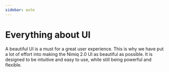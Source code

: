 ```yaml
---
sidebar: auto
---
```


# Everything about UI

A beautiful UI is a must for a great user experience. This is why we have put a lot of effort into making the Nimiq 2.0 UI as beautiful as possible. It is designed to be intuitive and easy to use, while still being powerful and flexible.
